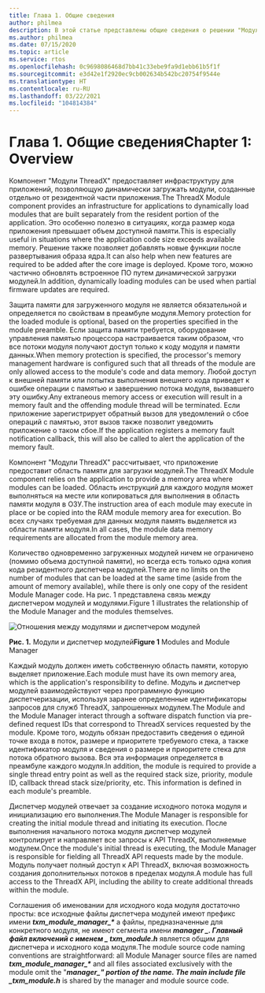 ```yaml
---
title: Глава 1. Общие сведения
author: philmea
description: В этой статье представлены общие сведения о решении "Модули ThreadX для ОСРВ Azure".
ms.author: philmea
ms.date: 07/15/2020
ms.topic: article
ms.service: rtos
ms.openlocfilehash: 0c9698086468d7bb41c33ebe9fa9d1ebb61b5f1f
ms.sourcegitcommit: e3d42e1f2920ec9cb002634b542bc20754f9544e
ms.translationtype: HT
ms.contentlocale: ru-RU
ms.lasthandoff: 03/22/2021
ms.locfileid: "104814384"
---
```

# <a name="chapter-1-overview"></a><span data-ttu-id="a9bf3-103">Глава 1. Общие сведения</span><span class="sxs-lookup"><span data-stu-id="a9bf3-103">Chapter 1: Overview</span></span>

<span data-ttu-id="a9bf3-104">Компонент "Модули ThreadX" предоставляет инфраструктуру для приложений, позволяющую динамически загружать модули, созданные отдельно от резидентной части приложения.</span><span class="sxs-lookup"><span data-stu-id="a9bf3-104">The ThreadX Module component provides an infrastructure for applications to dynamically load modules that are built separately from the resident portion of the application.</span></span> <span data-ttu-id="a9bf3-105">Это особенно полезно в ситуациях, когда размер кода приложения превышает объем доступной памяти.</span><span class="sxs-lookup"><span data-stu-id="a9bf3-105">This is especially useful in situations where the application code size exceeds available memory.</span></span> <span data-ttu-id="a9bf3-106">Решение также позволяет добавлять новые функции после развертывания образа ядра.</span><span class="sxs-lookup"><span data-stu-id="a9bf3-106">It can also help when new features are required to be added after the core image is deployed.</span></span> <span data-ttu-id="a9bf3-107">Кроме того, можно частично обновлять встроенное ПО путем динамической загрузки модулей.</span><span class="sxs-lookup"><span data-stu-id="a9bf3-107">In addition, dynamically loading modules can be used when partial firmware updates are required.</span></span>

<span data-ttu-id="a9bf3-108">Защита памяти для загруженного модуля не является обязательной и определяется по свойствам в преамбуле модуля.</span><span class="sxs-lookup"><span data-stu-id="a9bf3-108">Memory protection for the loaded module is optional, based on the properties specified in the module preamble.</span></span> <span data-ttu-id="a9bf3-109">Если защита памяти требуется, оборудование управления памятью процессора настраивается таким образом, что все потоки модуля получают доступ только к коду модуля и памяти данных.</span><span class="sxs-lookup"><span data-stu-id="a9bf3-109">When memory protection is specified, the processor's memory management hardware is configured such that all threads of the module are only allowed access to the module's code and data memory.</span></span> <span data-ttu-id="a9bf3-110">Любой доступ к внешней памяти или попытка выполнения внешнего кода приведет к ошибке операции с памятью и завершению потока модуля, вызвавшего эту ошибку.</span><span class="sxs-lookup"><span data-stu-id="a9bf3-110">Any extraneous memory access or execution will result in a memory fault and the offending module thread will be terminated.</span></span> <span data-ttu-id="a9bf3-111">Если приложение зарегистрирует обратный вызов для уведомлений о сбое операций с памятью, этот вызов также позволит уведомить приложение о таком сбое.</span><span class="sxs-lookup"><span data-stu-id="a9bf3-111">If the application registers a memory fault notification callback, this will also be called to alert the application of the memory fault.</span></span>

<span data-ttu-id="a9bf3-112">Компонент "Модули ThreadX" рассчитывает, что приложение предоставит область памяти для загрузки модулей.</span><span class="sxs-lookup"><span data-stu-id="a9bf3-112">The ThreadX Module component relies on the application to provide a memory area where modules can be loaded.</span></span> <span data-ttu-id="a9bf3-113">Область инструкций для каждого модуля может выполняться на месте или копироваться для выполнения в область памяти модуля в ОЗУ.</span><span class="sxs-lookup"><span data-stu-id="a9bf3-113">The instruction area of each module may execute in place or be copied into the RAM module memory area for execution.</span></span> <span data-ttu-id="a9bf3-114">Во всех случаях требуемая для данных модуля память выделяется из области памяти модуля.</span><span class="sxs-lookup"><span data-stu-id="a9bf3-114">In all cases, the module data memory requirements are allocated from the module memory area.</span></span>

<span data-ttu-id="a9bf3-115">Количество одновременно загруженных модулей ничем не ограничено (помимо объема доступной памяти), но всегда есть только одна копия кода резидентного диспетчера модулей.</span><span class="sxs-lookup"><span data-stu-id="a9bf3-115">There are no limits on the number of modules that can be loaded at the same time (aside from the amount of memory available), while there is only one copy of the resident Module Manager code.</span></span> <span data-ttu-id="a9bf3-116">На рис. 1 представлена связь между диспетчером модулей и модулями.</span><span class="sxs-lookup"><span data-stu-id="a9bf3-116">Figure 1 illustrates the relationship of the Module Manager and the modules themselves.</span></span>

![Отношения между модулями и диспетчером модулей](media/image2.png)

<span data-ttu-id="a9bf3-118">**Рис. 1.** Модули и диспетчер модулей</span><span class="sxs-lookup"><span data-stu-id="a9bf3-118">**Figure 1** Modules and Module Manager</span></span>

<span data-ttu-id="a9bf3-119">Каждый модуль должен иметь собственную область памяти, которую выделяет приложение.</span><span class="sxs-lookup"><span data-stu-id="a9bf3-119">Each module must have its own memory area, which is the application's responsibility to define.</span></span> <span data-ttu-id="a9bf3-120">Модуль и диспетчер модулей взаимодействуют через программную функцию диспетчеризации, используя заранее определенные идентификаторы запросов для служб ThreadX, запрошенных модулем.</span><span class="sxs-lookup"><span data-stu-id="a9bf3-120">The Module and the Module Manager interact through a software dispatch function via pre-defined request IDs that correspond to ThreadX services requested by the module.</span></span> <span data-ttu-id="a9bf3-121">Кроме того, модуль обязан предоставить сведения о единой точке входа в поток, размере и приоритете требуемого стека, а также идентификатор модуля и сведения о размере и приоритете стека для потока обратного вызова. Вся эта информация определяется в преамбуле каждого модуля.</span><span class="sxs-lookup"><span data-stu-id="a9bf3-121">In addition, the module is required to provide a single thread entry point as well as the required stack size, priority, module ID, callback thread stack size/priority, etc. This information is defined in each module's preamble.</span></span>

<span data-ttu-id="a9bf3-122">Диспетчер модулей отвечает за создание исходного потока модуля и инициализацию его выполнения.</span><span class="sxs-lookup"><span data-stu-id="a9bf3-122">The Module Manager is responsible for creating the initial module thread and initiating its execution.</span></span> <span data-ttu-id="a9bf3-123">После выполнения начального потока модуля диспетчер модулей контролирует и направляет все запросы к API ThreadX, выполняемые модулем.</span><span class="sxs-lookup"><span data-stu-id="a9bf3-123">Once the module's initial thread is executing, the Module Manager is responsible for fielding all ThreadX API requests made by the module.</span></span> <span data-ttu-id="a9bf3-124">Модуль получает полный доступ к API ThreadX, включая возможность создания дополнительных потоков в пределах модуля.</span><span class="sxs-lookup"><span data-stu-id="a9bf3-124">A module has full access to the ThreadX API, including the ability to create additional threads within the module.</span></span>  
  
<span data-ttu-id="a9bf3-125">Соглашения об именовании для исходного кода модуля достаточно просты: все исходные файлы диспетчера модулей имеют префикс имени ***txm_module_manager_\**** а файлы, предназначенные для конкретного модуля, не имеют сегмента имени **_manager_ *_. Главный файл включений с именем _* _txm_module.h_** является общим для диспетчера и исходного кода модуля.</span><span class="sxs-lookup"><span data-stu-id="a9bf3-125">The module source code naming conventions are straightforward: all Module Manager source files are named ***txm_module_manager_\**** and all files associated exclusively with the module omit the "**_manager_*_" portion of the name. The main include file _*_txm_module.h_** is shared by the manager and module source code.</span></span>
